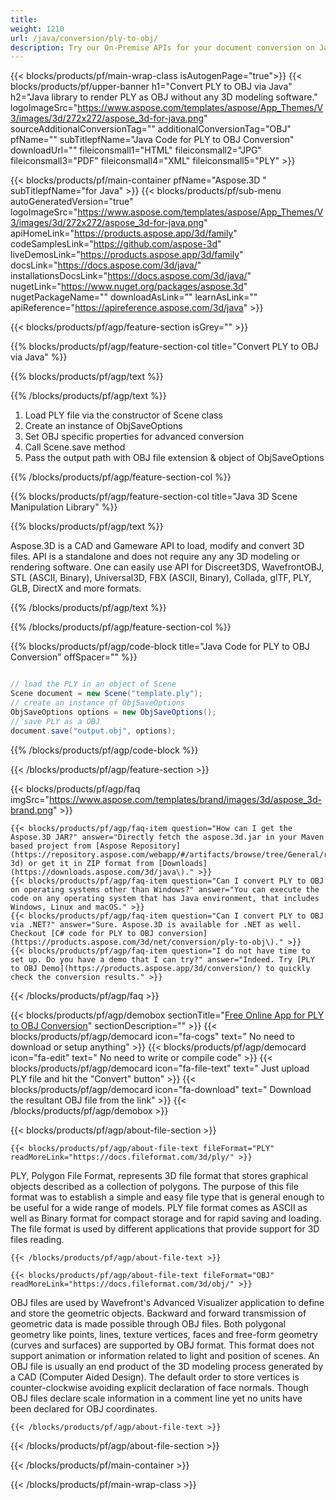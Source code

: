 ```yaml
---
title:  
weight: 1210
url: /java/conversion/ply-to-obj/ 
description: Try our On-Premise APIs for your document conversion on Java Runtime Environment for JSP/JSF Application and Desktop Applications.
---
```


{{< blocks/products/pf/main-wrap-class isAutogenPage="true">}}
{{< blocks/products/pf/upper-banner h1="Convert PLY to OBJ via Java" h2="Java library to render PLY as OBJ without any 3D modeling software." logoImageSrc="https://www.aspose.com/templates/aspose/App_Themes/V3/images/3d/272x272/aspose_3d-for-java.png" sourceAdditionalConversionTag="" additionalConversionTag="OBJ" pfName="" subTitlepfName="Java Code for PLY to OBJ Conversion" downloadUrl="" fileiconsmall1="HTML" fileiconsmall2="JPG" fileiconsmall3="PDF" fileiconsmall4="XML" fileiconsmall5="PLY" >}}

{{< blocks/products/pf/main-container pfName="Aspose.3D " subTitlepfName="for Java" >}}
{{< blocks/products/pf/sub-menu autoGeneratedVersion="true" logoImageSrc="https://www.aspose.com/templates/aspose/App_Themes/V3/images/3d/272x272/aspose_3d-for-java.png" apiHomeLink="https://products.aspose.app/3d/family" codeSamplesLink="https://github.com/aspose-3d" liveDemosLink="https://products.aspose.app/3d/family" docsLink="https://docs.aspose.com/3d/java/" installationsDocsLink="https://docs.aspose.com/3d/java/" nugetLink="https://www.nuget.org/packages/aspose.3d" nugetPackageName="" downloadAsLink="" learnAsLink="" apiReference="https://apireference.aspose.com/3d/java" >}}

{{< blocks/products/pf/agp/feature-section isGrey="" >}}

{{% blocks/products/pf/agp/feature-section-col title="Convert PLY to OBJ via Java" %}}

{{% blocks/products/pf/agp/text %}}

{{% /blocks/products/pf/agp/text %}}

1.  Load PLY file via the constructor of Scene class
1.  Create an instance of ObjSaveOptions
1.  Set OBJ specific properties for advanced conversion
1.  Call Scene.save method
1.  Pass the output path with OBJ file extension & object of ObjSaveOptions

{{% /blocks/products/pf/agp/feature-section-col %}}

{{% blocks/products/pf/agp/feature-section-col title="Java 3D Scene Manipulation Library" %}}

{{% blocks/products/pf/agp/text %}}

 Aspose.3D is a CAD and Gameware API to load, modify and convert 3D files. API is a standalone and does not require any any 3D modeling or rendering software. One can easily use API for Discreet3DS, WavefrontOBJ, STL (ASCII, Binary), Universal3D, FBX (ASCII, Binary), Collada, glTF, PLY, GLB, DirectX and more formats.

{{% /blocks/products/pf/agp/text %}}

{{% /blocks/products/pf/agp/feature-section-col %}}

{{% blocks/products/pf/agp/code-block title="Java Code for PLY to OBJ Conversion" offSpacer="" %}}

```cs

// load the PLY in an object of Scene 
Scene document = new Scene("template.ply");
// create an instance of ObjSaveOptions 
ObjSaveOptions options = new ObjSaveOptions();
// save PLY as a OBJ 
document.save("output.obj", options);

```

{{% /blocks/products/pf/agp/code-block %}}

{{< /blocks/products/pf/agp/feature-section >}}

{{< blocks/products/pf/agp/faq imgSrc="https://www.aspose.com/templates/brand/images/3d/aspose_3d-brand.png" >}}

    {{< blocks/products/pf/agp/faq-item question="How can I get the Aspose.3D JAR?" answer="Directly fetch the aspose.3d.jar in your Maven based project from [Aspose Repository](https://repository.aspose.com/webapp/#/artifacts/browse/tree/General/repo/com/aspose/aspose-3d) or get it in ZIP format from [Downloads](https://downloads.aspose.com/3d/java\)." >}}
    {{< blocks/products/pf/agp/faq-item question="Can I convert PLY to OBJ on operating systems other than Windows?" answer="You can execute the code on any operating system that has Java environment, that includes Windows, Linux and macOS." >}}
    {{< blocks/products/pf/agp/faq-item question="Can I convert PLY to OBJ via .NET?" answer="Sure. Aspose.3D is available for .NET as well. Checkout [C# code for PLY to OBJ conversion](https://products.aspose.com/3d/net/conversion/ply-to-obj\)." >}}
    {{< blocks/products/pf/agp/faq-item question="I do not have time to set up. Do you have a demo that I can try?" answer="Indeed. Try [PLY to OBJ Demo](https://products.aspose.app/3d/conversion/) to quickly check the conversion results." >}}
 
{{< /blocks/products/pf/agp/faq >}}

<!-- aboutfile Starts -->

{{< blocks/products/pf/agp/demobox sectionTitle="[Free Online App for PLY to OBJ Conversion](https://products.aspose.app/3d/conversion/ply-to-obj)" sectionDescription="" >}}
        {{< blocks/products/pf/agp/democard icon="fa-cogs" text=" No need to download or setup anything" >}}
        {{< blocks/products/pf/agp/democard icon="fa-edit" text=" No need to write or compile code" >}}
        {{< blocks/products/pf/agp/democard icon="fa-file-text" text=" Just upload PLY file and hit the \"Convert\" button" >}}
        {{< blocks/products/pf/agp/democard icon="fa-download" text=" Download the resultant OBJ file from the link" >}}
{{< /blocks/products/pf/agp/demobox >}}

{{< blocks/products/pf/agp/about-file-section >}}

    {{< blocks/products/pf/agp/about-file-text fileFormat="PLY" readMoreLink="https://docs.fileformat.com/3d/ply/" >}}
PLY, Polygon File Format, represents 3D file format that stores graphical objects described as a collection of polygons. The purpose of this file format was to establish a simple and easy file type that is general enough to be useful for a wide range of models. PLY file format comes as ASCII as well as Binary format for compact storage and for rapid saving and loading. The file format is used by different applications that provide support for 3D files reading.

    {{< /blocks/products/pf/agp/about-file-text >}}

    {{< blocks/products/pf/agp/about-file-text fileFormat="OBJ" readMoreLink="https://docs.fileformat.com/3d/obj/" >}}
OBJ files are used by Wavefront's Advanced Visualizer application to define and store the geometric objects. Backward and forward transmission of geometric data is made possible through OBJ files. Both polygonal geometry like points, lines, texture vertices, faces and free-form geometry (curves and surfaces) are supported by OBJ format.  This format does not support animation or information related to light and position of scenes. An OBJ file is usually an end product of the 3D modeling process generated by a CAD (Computer Aided Design). The default order to store vertices is counter-clockwise avoiding explicit declaration of face normals. Though OBJ files declare scale information in a comment line yet no units have been declared for OBJ coordinates.

    {{< /blocks/products/pf/agp/about-file-text >}}

{{< /blocks/products/pf/agp/about-file-section >}}

<!-- aboutfile Ends -->

{{< /blocks/products/pf/main-container >}}
    
{{< /blocks/products/pf/main-wrap-class >}}
